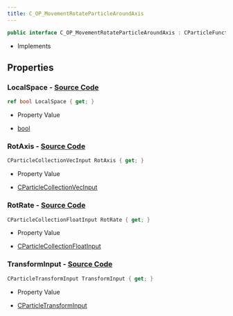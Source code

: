 ```yaml
---
title: C_OP_MovementRotateParticleAroundAxis
---
```


```csharp
public interface C_OP_MovementRotateParticleAroundAxis : CParticleFunctionOperator, CParticleFunction, ISchemaClass<CParticleFunction>, ISchemaClass<CParticleFunctionOperator>, ISchemaClass<C_OP_MovementRotateParticleAroundAxis>, ISchemaField, ISchemaClass, INativeHandle
```

- Implements

## Properties

### **LocalSpace** - [Source Code](https://github.com/swiftly-solution/swiftlys2/blob/main/managed/src/SwiftlyS2.Generated/Schemas/Interfaces/C_OP_MovementRotateParticleAroundAxis.cs#L22)

```csharp
ref bool LocalSpace { get; }
```

- Property Value

- [bool](https://learn.microsoft.com/dotnet/api/system.boolean)

### **RotAxis** - [Source Code](https://github.com/swiftly-solution/swiftlys2/blob/main/managed/src/SwiftlyS2.Generated/Schemas/Interfaces/C_OP_MovementRotateParticleAroundAxis.cs#L16)

```csharp
CParticleCollectionVecInput RotAxis { get; }
```

- Property Value

- [CParticleCollectionVecInput](/docs/api/shared/schemadefinitions/cparticlecollectionvecinput)

### **RotRate** - [Source Code](https://github.com/swiftly-solution/swiftlys2/blob/main/managed/src/SwiftlyS2.Generated/Schemas/Interfaces/C_OP_MovementRotateParticleAroundAxis.cs#L18)

```csharp
CParticleCollectionFloatInput RotRate { get; }
```

- Property Value

- [CParticleCollectionFloatInput](/docs/api/shared/schemadefinitions/cparticlecollectionfloatinput)

### **TransformInput** - [Source Code](https://github.com/swiftly-solution/swiftlys2/blob/main/managed/src/SwiftlyS2.Generated/Schemas/Interfaces/C_OP_MovementRotateParticleAroundAxis.cs#L20)

```csharp
CParticleTransformInput TransformInput { get; }
```

- Property Value

- [CParticleTransformInput](/docs/api/shared/schemadefinitions/cparticletransforminput)


